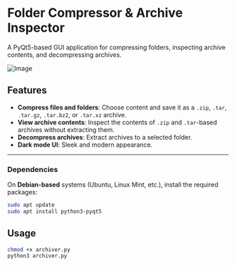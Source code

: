 # Folder Compressor & Archive Inspector

A PyQt5-based GUI application for compressing folders, inspecting archive contents, and decompressing archives.


![Image](https://github.com/user-attachments/assets/bb32f965-6c3f-475a-8dc1-70527d6f0b39)

## Features

- **Compress files and folders**: Choose content and save it as a `.zip`, `.tar`, `.tar.gz`, `.tar.bz2`, or `.tar.xz` archive.
- **View archive contents**: Inspect the contents of `.zip` and `.tar`-based archives without extracting them.
- **Decompress archives**: Extract archives to a selected folder.
- **Dark mode UI**: Sleek and modern appearance.

---

###  Dependencies

On **Debian-based** systems (Ubuntu, Linux Mint, etc.), install the required packages:

```bash
sudo apt update
sudo apt install python3-pyqt5
```
## Usage

```bash
chmod +x archiver.py
python3 archiver.py
```
	

